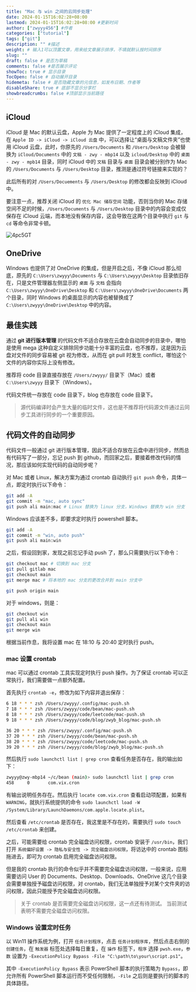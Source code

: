 ```yaml
---
title: "Mac 与 win 之间的云同步处理"
date: 2024-01-15T16:02:28+08:00
lastmod: 2024-01-15T16:02:28+08:00 #更新时间
author: ["zwyyy456"] #作者
categories: ["tutorial"]
tags: ["git"]
description: "" #描述
weight: # 输入1可以顶置文章，用来给文章展示排序，不填就默认按时间排序
slug: ""
draft: false # 是否为草稿
comments: false #是否展示评论
showToc: true # 显示目录
TocOpen: false # 自动展开目录
hidemeta: false # 是否隐藏文章的元信息，如发布日期、作者等
disableShare: true # 底部不显示分享栏
showbreadcrumbs: false #顶部显示当前路径
---
```

## iCloud

iCloud 是 Mac 的默认云盘，Apple 为 Mac 提供了一定程度上的 iCloud 集成，在 `Apple ID -> iCloud -> iCloud 云盘` 中，可以选择让“桌面与文稿文件夹”也使用 iCloud 云盘，此时，你原先的 `/Users/Documents` 和 `/Users/Desktop` 会被替换为 `iCloud/Documents` 中的 `文稿 - zwy - mbp14` 以及 `icloud/Desktop` 中的 `桌面 - zwy - mpb14` 目录，同时 iCloud 中的 `文稿` 目录与 `桌面` 目录会被分别作为 Mac 的 `/Users/Documents` 与 `/Users/Desktop` 目录，推测是通过符号链接来实现的？

此后所有的对 `/Users/Docuements` 与 `/Users/Desktop` 的修改都会反映到 iCloud 中。

要注意一点，推荐关闭 iCloud 的 `优化 Mac 储存空间` 功能，否则当你的 Mac 存储空间不足的时候，`/Users/Documents` 与 `/Users/Desktop` 目录中的内容会变成仅保存在 iCloud 云端，而本地没有保存内容，这会导致在这两个目录中执行 `git` 与 `cd` 等命令非常卡顿。

![4pc5GT](https://pic-upyun.zwyyy456.tech/uPic/4pc5GT.png)

## OneDrive

Windows 也提供了对 OneDrive 的集成，但是开启之后，不像 iCloud 那么彻底，原先的 `C:\Users\zwyyy\Documents` 与 `C:\Users\zwyyy\Desktop` 目录依旧存在，只是文件管理器左侧显示的 `桌面` 与 `文档` 会指向 `C:\Users\zwyyy\OneDrive\Desktop` 和 `C:\Users\zwyyy\OneDrive\Documents` 两个目录，同时 Windows 的桌面显示的内容也被替换成了 `C:\Users\zwyyy\OneDrive\Desktop` 中的内容。

## 最佳实践

通过 **git 进行版本管理** 的代码文件不适合存放在云盘会自动同步的目录中，哪怕是使用 mega 这种自定义排除同步功能十分丰富的云盘，也不推荐，这是因为云盘对文件的同步容易被 git 视为修改，从而在 git pull 时发生 conflict，哪怕这个文件的内容你实际上没有修改。

推荐将 code 目录直接存放在 `/Users/zwyyy/` 目录下（Mac）或者 `C:\Users\zwyyy` 目录下（Windows）。

代码文件统一存放在 code 目录下，blog 也存放在 code 目录下。

> 源代码编译时会产生大量的临时文件，这也是不推荐将代码源文件通过云同步工具进行同步的一个重要原因。

## 代码文件的自动同步

代码文件一般通过 git 进行版本管理，因此不适合存放在云盘中进行同步，然而总有代码写了一部分，忘记 push 到 github，而回家之后，要接着修改代码的情况，那应该如何实现代码的自动同步呢？

对 Mac 或者 Linux，解决方案为通过 crontab 自动执行 `git push` 命令，具体一点，即定时执行以下命令：

```sh
git add -A
git commit -m "mac, auto sync"
git push ali main:mac # Linux 替换为 linux 分支，Windows 替换为 win 分支
```

Windows 应该差不多，即要求定时执行 powershell 脚本。

```sh
git add -A
git commit -m "win, auto push"
git push ali main:win
```

之后，假设回到家，发现之前忘记手动 push 了，那么只需要执行以下命令：

```sh
git checkout mac # 切换到 mac 分支
git pull gitlab mac
git checkout main
git merge mac # 将本地的 mac 分支的更改合并到 main 分支中

git push origin main
```

对于 windows，则是：

```sh
git checkout win
git pull ali win
git checkout main
git merge win
```

根据当前作息，我将设置 mac 在 18:10 与 20:40 定时执行 push。

### mac 设置 crontab

mac 可以通过 crontab 工具实现定时执行 push 操作。为了保证 crontab 可以正常执行，我们需要做一点额外配置。

首先执行 `crontab -e`，修改为如下内容并退出保存：

```sh
6 18 * * * zsh /Users/zwyyy/.config/mac-push.sh
7 18 * * * zsh /Users/zwyyy/code/bean/mac-push.sh
8 18 * * * zsh /Users/zwyyy/code/leetcode/mac-push.sh
9 18 * * * zsh /Users/zwyyy/code/blog/zwyb_blog/mac-push.sh

36 20 * * * zsh /Users/zwyyy/.config/mac-push.sh
37 20 * * * zsh /Users/zwyyy/code/bean/mac-push.sh
38 20 * * * zsh /Users/zwyyy/code/leetcode/mac-push.sh
39 20 * * * zsh /Users/zwyyy/code/blog/zwyb_blog/mac-push.sh
```

然后执行 `sudo launchctl list | grep cron` 查看任务是否存在，我的输出如下：

```sh
zwyyy@zwy-mbp14 ~/c/bean (main)> sudo launchctl list | grep cron                                                                                                                          (base)
458     0       com.vix.cron
```

有输出说明任务存在。然后执行 `locate com.vix.cron` 查看启动项配置，如果有 `WARNING`，就执行系统提供的命令 `sudo launchctl load -W /System/Library/LaunchDaemons/com.apple.locate.plist`。

然后查看 `/etc/crontab` 是否存在，我这里是不存在的，需要执行 `sudo touch /etc/crontab` 来创建。

之后，可能需要给 crontab 完全磁盘访问权限，crontab 安装于 `/usr/bin`，我们打开 `系统偏好设置 -> 隐私与安全性 -> 完全磁盘访问权限`，将访达中的 crontab 图标拖进去，即可为 crontab 启用完全磁盘访问权限。

但是我的 crontab 执行的命令似乎并不需要完全磁盘访问权限，一般来说，应用需要访问 User 的 Documents、Desktop、Downloads、OneDrive 这几个目录会需要单独授予磁盘访问权限，对 crontab，我们无法单独授予对某个文件夹的访问权限，因此只能授予完全磁盘访问权限。

> 关于 crontab 是否需要完全磁盘访问权限，这一点还有待测试。
> 当前测试表明不需要完全磁盘访问权限。

### Windows 设置定时任务

以 Win11 操作系统为例，打开 `任务计划程序`，点击 `任务计划程序库`，然后点击右侧的 `创建任务`，在 `触发器` 标签处选择每日重复，在 `操作` 标签下，`程序` 选择 `pwsh.exe`，`参数` 设置为 `-ExecutionPolicy Bypass -File "C:\path\to\your\script.ps1"`。

其中 `-ExecutionPolicy Bypass` 表示 PowerShell 脚本的执行策略为 `Bypass`，即允许所有 PowerShell 脚本运行而不受任何限制，`-File` 之后则是要执行的脚本的具体路径。


